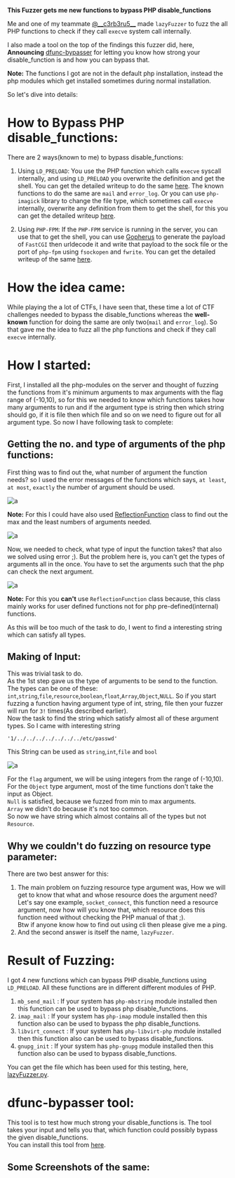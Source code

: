 **This Fuzzer gets me new functions to bypass PHP disable_functions**

Me and one of my teammate [@\_\_c3rb3ru5__](https://twitter.com/__c3rb3ru5__) made `lazyFuzzer` to fuzz the all PHP functions to check if they call `execve` system call internally.

I also made a tool on the top of the findings this fuzzer did, here,  
**Announcing** [dfunc-bypasser](https://github.com/teambi0s/dfunc-bypasser) for letting you know how strong your disable_function is and how you can bypass that. 

**Note:** The functions I got are not in the default php installation, instead the php modules which get installed sometimes during normal installation.  

So let's dive into details:

# How to Bypass PHP disable_functions:
There are 2 ways(known to me) to bypass disable_functions:  
1. Using `LD_PRELOAD`: You use the PHP function which calls `execve` syscall internally, and using `LD_PRELOAD` you overwrite the definition and get the shell. You can get the detailed writeup to do the same [here](https://spyclub.tech/2019/10/15/inctf2019-web-challenges-writeup/#Copy-Cat). The known functions to do the same are `mail` and `error_log`. Or you can use `php-imagick` library to change the file type, which sometimes call `execve` internally, overwrite any definition from them to get the shell, for this you can get the detailed writeup [here](<Link-to-Warmup-disable-function-bypass-challenge-from_BSides>).

2. Using `PHP-FPM`: If the `PHP-FPM` service is running in the server, you can use that to get the shell, you can use [Gopherus](https://github.com/tarunkant/Gopherus) to generate the payload of `FastCGI` then urldecode it and write that payload to the sock file or the port of `php-fpm` using `fsockopen` and `fwrite`. You can get the detailed writeup of the same [here](https://spyclub.tech/2019/10/15/inctf2019-web-challenges-writeup/#GoSQLv2).


# How the idea came:
While playing the a lot of CTFs, I have seen that, these time a lot of CTF challenges needed to bypass the disable_functions whereas the **well-known** function for doing the same are only two(`mail` and `error_log`). So that gave me the idea to fuzz all the php functions and check if they call `execve` internally.

# How I started:
First, I installed all the php-modules on the server and thought of fuzzing the functions from it's minimum arguments to max arguments with the flag range of (-10,10), so for this we needed to know which functions takes how many arguments to run and if the argument type is string then which string should go, if it is file then which file and so on we need to figure out for all argument type. So now I have following task to complete:

## Getting the no. and type of arguments of the php functions:
First thing was to find out the, what number of argument the function needs? so I used the error messages of the functions which says, `at least`, `at most`, `exactly` the number of argument should be used.  

![a](/images/photos/blog3.0.png)  


**Note:** For this I could have also used [ReflectionFunction](https://www.php.net/manual/en/class.reflectionfunction.php) class to find out the max and the least numbers of arguments needed.  

![a](/images/photos/blog3.2.png)

Now, we needed to check, what type of input the function takes? that also we solved using error ;). But the problem here is, you can't get the types of arguments all in the once. You have to set the arguments such that the php can check the next argument.  

![a](/images/photos/blog3.1.png)  

**Note:** For this you __can't__ use `ReflectionFunction` class because, this class mainly works for user defined functions not for php pre-defined(internal) functions.

As this will be too much of the task to do, I went to find a interesting string which can satisfy all types.

## Making of Input:
This was trivial task to do.  
As the 1st step gave us the type of arguments to be send to the function. The types can be one of these: `int`,`string`,`file`,`resource`,`boolean`,`float`,`Array`,`Object`,`NULL`. So if you start fuzzing a function having argument type of int, string, file then your fuzzer will run for `3!` times(As described earlier).  
Now the task to find the string which satisfy almost all of these argument types. So I came with interesting string
```
'1/../../../../../../../etc/passwd'
```
This String can be used as `string`,`int`,`file` and `bool`

![a](/images/photos/blog3.3.png)

For the `flag` argument, we will be using integers from the range of (-10,10).  
For the `Object` type argument, most of the time functions don't take the input as Object.  
`Null` is satisfied, because we fuzzed from min to max arguments.  
`Array` we didn't do because it's not too common.  
So now we have string which almost contains all of the types but not `Resource`.

## Why we couldn't do fuzzing on resource type parameter:
There are two best answer for this:  
1. The main problem on fuzzing resource type argument was, How we will get to know that what and whose resource does the argument need? Let's say one example, `socket_connect`, this function need a resource argument, now how will you know that, which resource does this function need without checking the PHP manual of that ;).  
Btw if anyone know how to find out using cli then please give me a ping.
2. And the second answer is itself the name, `lazyFuzzer`.

# Result of Fuzzing:
I got 4 new functions which can bypass PHP disable_functions using `LD_PRELOAD`. All these functions are in different different modules of PHP.  
1. `mb_send_mail` : If your system has `php-mbstring` module installed then this function can be used to bypass php disable_functions.
2. `imap_mail` : If your system has `php-imap` module installed then this function also can be used to bypass the php disable_functions.
3. `libvirt_connect` : If your system has `php-libvirt-php` module installed then this function also can be used to bypass disable_functions.
4. `gnupg_init` : If your system has `php-gnupg` module installed then this function also can be used to bypass disable_functions.

You can get the file which has been used for this testing, here, [lazyFuzzer.py](<LinkToTheTool>).

# dfunc-bypasser tool:
This tool is to test how much strong your disable_functions is. The tool takes your input and tells you that, which function could possibly bypass the given disable_functions.  
You can install this tool from [here](https://github.com/teambi0s/dfunc-bypasser).  

## Some Screenshots of the same:
